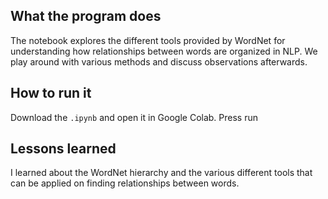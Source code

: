 ## What the program does
The notebook explores the different tools provided by WordNet for understanding how relationships between words are organized in NLP.
We play around with various methods and discuss observations afterwards.

## How to run it
Download the `.ipynb` and open it in Google Colab. Press run

## Lessons learned
I learned about the WordNet hierarchy and the various different tools that can be applied on finding relationships between words.